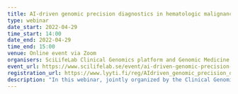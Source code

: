 ```yaml
---
title: AI-driven genomic precision diagnostics in hematologic malignancies
type: webinar
date_start: 2022-04-29
time_start: 14:00
date_end: 2022-04-29
time_end: 15:00
venue: Online event via Zoom
organisers: SciLifeLab Clinical Genomics platform and Genomic Medicine Sweden
event_url: https://www.scilifelab.se/event/ai-driven-genomic-precision-diagnostics-in-hematologic-malignancies/
registration_url: https://www.lyyti.fi/reg/AIdriven_genomic_precision_diagnostics_in_hematologic_malignancies_6713
description: "In this webinar, jointly organized by the Clinical Genomics platform and Genomic Medicine Sweden, Dr. Aziz Nazha will present AI-based solutions to improve the diagnosis, prognosis, and selection of therapy in hematologic malignancies. The talk will also cover the clinical implication of AI/ML in diagnostic hematology, current challenges and potential future opportunities."
---
```

